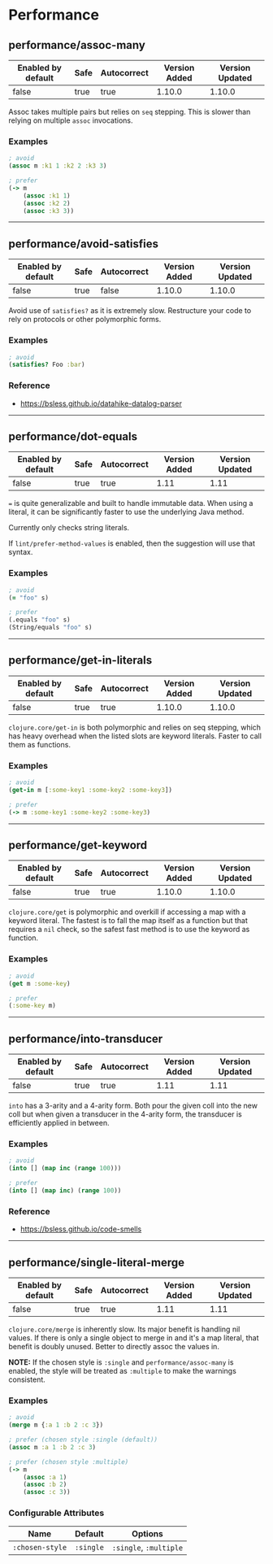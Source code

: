 # Performance

## performance/assoc-many

| Enabled by default | Safe | Autocorrect | Version Added | Version Updated |
| ------------------ | ---- | ----------- | ------------- | --------------- |
| false              | true | true        | 1.10.0        | 1.10.0          |

Assoc takes multiple pairs but relies on `seq` stepping. This is slower than
relying on multiple `assoc` invocations.

### Examples

```clojure
; avoid
(assoc m :k1 1 :k2 2 :k3 3)

; prefer
(-> m
    (assoc :k1 1)
    (assoc :k2 2)
    (assoc :k3 3))
```

---

## performance/avoid-satisfies

| Enabled by default | Safe | Autocorrect | Version Added | Version Updated |
| ------------------ | ---- | ----------- | ------------- | --------------- |
| false              | true | false       | 1.10.0        | 1.10.0          |

Avoid use of `satisfies?` as it is extremely slow. Restructure your code to rely on protocols or other polymorphic forms.

### Examples

```clojure
; avoid
(satisfies? Foo :bar)
```

### Reference

* <https://bsless.github.io/datahike-datalog-parser>

---

## performance/dot-equals

| Enabled by default | Safe | Autocorrect | Version Added | Version Updated |
| ------------------ | ---- | ----------- | ------------- | --------------- |
| false              | true | true        | 1.11          | 1.11            |

`=` is quite generalizable and built to handle immutable data. When using a literal, it can be significantly faster to use the underlying Java method.

Currently only checks string literals.

If `lint/prefer-method-values` is enabled, then the suggestion will use that syntax.

### Examples

```clojure
; avoid
(= "foo" s)

; prefer
(.equals "foo" s)
(String/equals "foo" s)
```

---

## performance/get-in-literals

| Enabled by default | Safe | Autocorrect | Version Added | Version Updated |
| ------------------ | ---- | ----------- | ------------- | --------------- |
| false              | true | true        | 1.10.0        | 1.10.0          |

`clojure.core/get-in` is both polymorphic and relies on seq stepping, which has heavy overhead when the listed slots are keyword literals. Faster to call them as functions.

### Examples

```clojure
; avoid
(get-in m [:some-key1 :some-key2 :some-key3])

; prefer
(-> m :some-key1 :some-key2 :some-key3)
```

---

## performance/get-keyword

| Enabled by default | Safe | Autocorrect | Version Added | Version Updated |
| ------------------ | ---- | ----------- | ------------- | --------------- |
| false              | true | true        | 1.10.0        | 1.10.0          |

`clojure.core/get` is polymorphic and overkill if accessing a map with a keyword literal. The fastest is to fall the map itself as a function but that requires a `nil` check, so the safest fast method is to use the keyword as function.

### Examples

```clojure
; avoid
(get m :some-key)

; prefer
(:some-key m)
```

---

## performance/into-transducer

| Enabled by default | Safe | Autocorrect | Version Added | Version Updated |
| ------------------ | ---- | ----------- | ------------- | --------------- |
| false              | true | true        | 1.11          | 1.11            |

`into` has a 3-arity and a 4-arity form. Both pour the given coll into the
new coll but when given a transducer in the 4-arity form, the transducer is
efficiently applied in between.

### Examples

```clojure
; avoid
(into [] (map inc (range 100)))

; prefer
(into [] (map inc) (range 100))
```

### Reference

* <https://bsless.github.io/code-smells>

---

## performance/single-literal-merge

| Enabled by default | Safe | Autocorrect | Version Added | Version Updated |
| ------------------ | ---- | ----------- | ------------- | --------------- |
| false              | true | true        | 1.11          | 1.11            |

`clojure.core/merge` is inherently slow. Its major benefit is handling nil values. If there is only a single object to merge in and it's a map literal, that benefit is doubly unused. Better to directly assoc the values in.

**NOTE:** If the chosen style is `:single` and `performance/assoc-many` is enabled, the style will be treated as `:multiple` to make the warnings consistent.

### Examples

```clojure
; avoid
(merge m {:a 1 :b 2 :c 3})

; prefer (chosen style :single (default))
(assoc m :a 1 :b 2 :c 3)

; prefer (chosen style :multiple)
(-> m
    (assoc :a 1)
    (assoc :b 2)
    (assoc :c 3))
```

### Configurable Attributes

| Name            | Default   | Options                |
| --------------- | --------- | ---------------------- |
| `:chosen-style` | `:single` | `:single`, `:multiple` |
